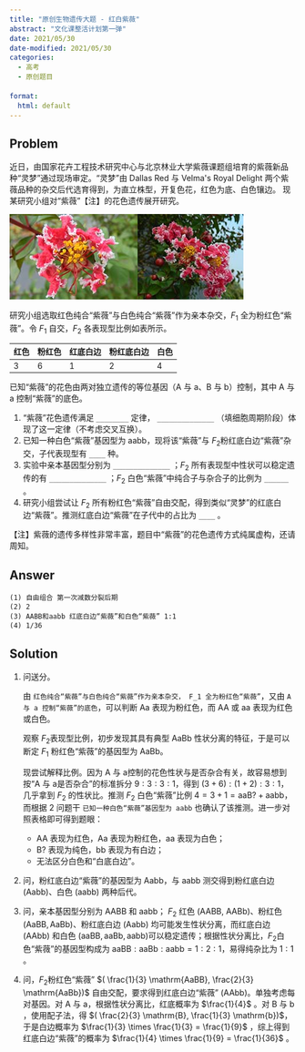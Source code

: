 ```yaml
---
title: "原创生物遗传大题 - 红白紫薇"
abstract: "文化课整活计划第一弹"
date: 2021/05/30
date-modified: 2021/05/30
categories:
  - 高考
  - 原创题目
  
format:
  html: default
---
```


## Problem

近日，由国家花卉工程技术研究中心与北京林业大学紫薇课题组培育的紫薇新品种“灵梦”通过现场审定。“灵梦”由 Dallas Red 与 Velma's Royal Delight 两个紫薇品种的杂交后代选育得到，为直立株型，开复色花，红色为底、白色镶边。 现某研究小组对“紫薇”【注】的花色遗传展开研究。

![reimu01](reimu01.jpg)![reimu02](reimu02.jpg)

研究小组选取红色纯合“紫薇”与白色纯合“紫薇”作为亲本杂交，$F_1$ 全为粉红色“紫薇”。令 $F_1$ 自交，$F_2$ 各表现型比例如表所示。

| 红色 | 粉红色 | 红底白边 | 粉红底白边 | 白色 |
| ---- | ------ | -------- | ---------- | ---- |
| 3    | 6      | 1        | 2          | 4    |

已知“紫薇”的花色由两对独立遗传的等位基因（$\mathrm{A}$ 与 $\mathrm{a}$、$\mathrm{B}$ 与 $\mathrm{b}$）控制，其中 $\mathrm{A}$ 与 $\mathrm{a}$ 控制“紫薇”的底色。

1. “紫薇”花色遗传满足 `________` 定律， `______________` （填细胞周期阶段）体现了这一定律（不考虑交叉互换）。
2.  已知一种白色“紫薇”基因型为 $\mathrm{aabb}$，现将该“紫薇”与 $F_2$​ 粉红底白边“紫薇”杂交，子代表现型有 `____` 种。
3. 实验中亲本基因型分别为 `______________` ；$F_2$ 所有表现型中性状可以稳定遗传的有 `______________` ；$F_2$ 白色“紫薇”中纯合子与杂合子的比例为 `______` 。
4. 研究小组尝试让 $F_2$ 所有粉红色“紫薇”自由交配，得到类似“灵梦”的红底白边“紫薇”。推测红底白边“紫薇”在子代中的占比为 `____` 。

【注】紫薇的遗传多样性非常丰富，题目中“紫薇”的花色遗传方式纯属虚构，还请周知。

## Answer

```
(1) 自由组合 第一次减数分裂后期
(2) 2
(3) AABB和aabb 红底白边“紫薇”和白色“紫薇” 1:1
(4) 1/36
```

## Solution

1. 问送分。

   由 `红色纯合“紫薇”与白色纯合“紫薇”作为亲本杂交， F_1 全为粉红色“紫薇”`，又由 `A 与 a 控制“紫薇”的底色`，可以判断 $\mathrm{Aa}$ 表现为粉红色，而 $\mathrm{AA}$ 或 $\mathrm{aa}$ 表现为红色或白色。

   观察 $F_2$​ 表现型比例，初步发现其具有典型 $\mathrm{AaBb}$ 性状分离的特征，于是可以断定 $F_1$​ 粉红色“紫薇”的基因型为 $\mathrm{AaBb}$。

   现尝试解释比例。因为 $\mathrm{A}$​​​ 与 $\mathrm{a}$​​​ 控制的花色性状与是否杂合有关，故容易想到按“$\mathrm{A}$​​​ 与 $\mathrm{a}$​​ 是否杂合”的标准拆分 $9:3:3:1$​，得到 $(3+6):(1+2):3:1$​，几乎拿到 $F_2$​ 的性状比。推测 $F_2$​​​​​​ 白色“紫薇”比例 $4 = 3+1 = \mathrm{aaB?} + \mathrm{aabb}$，而根据 2 问题干 `已知一种白色“紫薇”基因型为 aabb` 也确认了该推测。进一步对照表格即可得到题眼：

   + $\mathrm{AA}$ 表现为红色，$\mathrm{Aa}$ 表现为粉红色，$\mathrm{aa}$ 表现为白色；
   + $\mathrm{B?}$ 表现为纯色，$\mathrm{bb}$ 表现为有白边；
   + 无法区分白色和“白底白边”。

2. 问，粉红底白边“紫薇”的基因型为 $\mathrm{Aabb}$，与 $\mathrm{aabb}$ 测交得到粉红底白边 $(\mathrm{Aabb})$、白色 $(\mathrm{aabb})$ 两种后代。

3. 问，亲本基因型分别为 $\mathrm{AABB}$​ 和 $\mathrm{aabb}$​； $F_2$​ 红色 $(\mathrm{AABB}$​, $\mathrm{AABb})$​、粉红色 $(\mathrm{AaBB}, \mathrm{AaBb})$​、粉红底白边 $\mathrm{(Aabb)}$​ 均可能发生性状分离，而红底白边 $\mathrm{(AAbb)}$​ 和白色 $\mathrm{(aaBB, aaBb, aabb)}$​ 可以稳定遗传；根据性状分离比，$F_2$​ 白色“紫薇”的基因型构成为 $\mathrm{aaBB}:\mathrm{aaBb}:\mathrm{aabb}=1:2:1$​，易得纯杂比为 $1:1$​。

4. 问，$F_2$​​​ 粉红色“紫薇” $( \frac{1}{3} \mathrm{AaBB}, \frac{2}{3} \mathrm{AaBb})$​​ 自由交配，要求得到红底白边“紫薇” $(\mathrm{AAbb})$​​。单独考虑每对基因。对 $\mathrm{A}$​​ 与 $\mathrm{a}$​​，根据性状分离比，红底概率为 $\frac{1}{4}$​​ 。对 $\mathrm{B}$​​ 与 $\mathrm{b}$​​，使用配子法，得 $( \frac{2}{3} \mathrm{B}, \frac{1}{3} \mathrm{b})$，于是白边概率为 $\frac{1}{3} \times \frac{1}{3} = \frac{1}{9}$ ，综上得到红底白边“紫薇”的概率为 $\frac{1}{4} \times \frac{1}{9} = \frac{1}{36}$​ 。